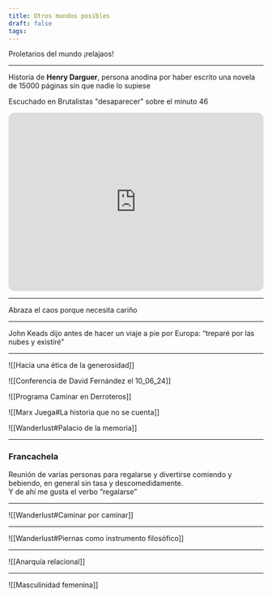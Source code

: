 ```yaml
---
title: Otros mundos posibles
draft: false
tags:
---
```


Proletarios del mundo ¡relajaos\!

---

Historia de **Henry Darguer**, persona anodina por haber escrito una novela de 15000 páginas sin que nadie lo supiese  

Escuchado en Brutalistas "desaparecer" sobre el minuto 46

<iframe style="border-radius:12px" src="https://open.spotify.com/embed/episode/2l6WPJS21hWEpIRD7gDGhX?utm_source=generator&t=2760" width="100%" height="352" frameBorder="0" allowfullscreen="" allow="autoplay; clipboard-write; encrypted-media; fullscreen; picture-in-picture" loading="lazy"></iframe>

---
Abraza el caos porque necesita cariño

---
John Keads dijo antes de hacer un viaje a pie por Europa: “treparé por las nubes y existiré”

---

![[Hacia una ética de la generosidad]]

![[Conferencia de David Fernández el 10_06_24]]

![[Programa Caminar en Derroteros]]

![[Marx Juega#La historia que no se cuenta]]

![[Wanderlust#Palacio de la memoria]]

---
### Francachela

Reunión de varias personas para regalarse y divertirse comiendo y bebiendo, en general sin tasa y descomedidamente.  
Y de ahí me gusta el verbo “regalarse”

---
![[Wanderlust#Caminar por caminar]]

---
![[Wanderlust#Piernas como instrumento filosófico]]

---
![[Anarquía relacional]]

---
![[Masculinidad femenina]]